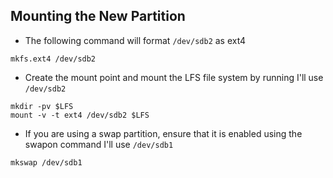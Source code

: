 ## Mounting the New Partition

* The following command will format `/dev/sdb2` as ext4
```console
mkfs.ext4 /dev/sdb2
```

* Create the mount point and mount the LFS file system by running I'll use `/dev/sdb2`
```console
mkdir -pv $LFS
mount -v -t ext4 /dev/sdb2 $LFS
```

* If you are using a swap partition, ensure that it is enabled using the swapon command I'll use `/dev/sdb1`
```console
mkswap /dev/sdb1
```
